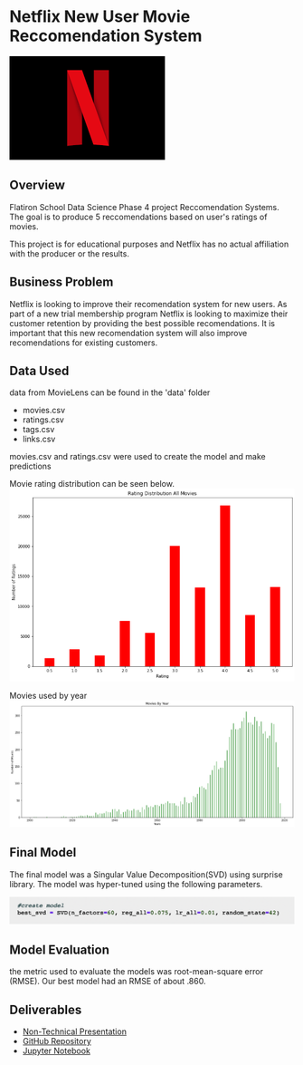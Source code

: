 # Netflix New User Movie Reccomendation System
![netflix logo](images/netflix_logo.png)
## Overview

Flatiron School Data Science Phase 4 project Reccomendation Systems.  The goal is to produce 5 reccomendations based on user's ratings of movies.

This project is for educational purposes and Netflix has no actual affiliation with the producer or the results.

## Business Problem

Netflix is looking to improve their recomendation system for new users.  As part of a new trial membership program Netflix is looking to maximize their customer retention by providing the best possible recomendations.  It is important that this new recomendation system will also improve recomendations for existing customers.


## Data Used

data from MovieLens can be found in the 'data' folder
* movies.csv
* ratings.csv
* tags.csv
* links.csv

movies.csv and ratings.csv were used to create the model and make predictions 

Movie rating distribution can be seen below.
![movie rating distribution](images/ratings_dist.png)

Movies used by year
![movies by year](images/movies_by_year.png)
## Final Model

The final model was a Singular Value Decomposition(SVD) using surprise library.  The model was hyper-tuned using the following parameters.


![final model params](images/best_svd.png)

## Model Evaluation
the metric used to evaluate the models was root-mean-square error (RMSE).  Our best model had an RMSE of about .860.



## Deliverables
* [Non-Technical Presentation]()
* [GitHub Repository](https://github.com/ceflynn/Movie-Recommendation-System)
* [Jupyter Notebook](https://github.com/ceflynn/Movie-Recommendation-System/blob/main/student.ipynb)



